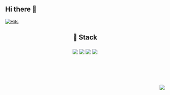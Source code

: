 ## Hi there 👋

[![Hits](https://hits.seeyoufarm.com/api/count/incr/badge.svg?url=https%3A%2F%2Fgithub.com%2Fstrongeryoung%2Fhit-counter&count_bg=%2379C83D&title_bg=%2379C83D&icon=&icon_color=%23E7E7E7&title=hits&edge_flat=false)](https://hits.seeyoufarm.com)

<h2 align="center"> 🎨 Stack <br> </p>


  <img src="https://img.shields.io/badge/Python-007396?style=round-square&logo=Python&logoColor=white"/>
  <img src="https://img.shields.io/badge/R-276DC3?style=round-square&logo=R&logoColor=white"/>      <!-- R -->
  <img src="https://img.shields.io/badge/PostgreSQL-4169E1?style=round-square&logo=PostgreSQL&logoColor=white"/></a>      <!-- PostgreSQL -->
  <img src="https://img.shields.io/badge/Oracle-F80000?style=round-square&logo=Oracle&logoColor=white"/></a>          <!-- OracleDB -->

<br><br/>

<p align="right">
<a href="https://strongyoung.tistory.com/"><img src="https://img.shields.io/badge/My tech blog-A9BCF5?style=round-square&logo=GitHub Sponsors&logoColor=white&link=https://strongyoung.tistory.com/"/></a>
